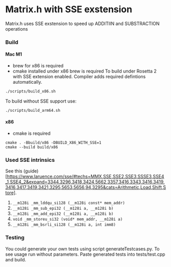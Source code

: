 # Matrix.h with SSE exstension
Matrix.h uses SSE exstension to speed up ADDITIIN and SUBSTRACTION operations

### Build
#### Mac M1
- brew for x86 is required
- cmake installed under x86 brew is required
To build under Rosetta 2 with SSE extension enabled. Compiler adds required defintions automatically.
```bash
./scripts/build_x86.sh
```
To build without SSE support use:
```bash
./scripts/build_arm64.sh
```
#### x86
- cmake is required
```
cmake . -Bbuild/x86 -DBUILD_X86_WITH_SSE=1
cmake --build build/x86
```

### Used SSE intrinsics
See this (guide)[https://www.laruence.com/sse/#techs=MMX,SSE,SSE2,SSE3,SSSE3,SSE4_1,SSE4_2&expand=3344,3296,3418,3424,5662,3357,3416,3343,3416,3419,3416,3417,3419,3421,3295,5653,5656,94,3295&cats=Arithmetic,Load,Shift,Store].

1. ```__m128i _mm_lddqu_si128 (__m128i const* mem_addr)```
2. ```__m128i _mm_sub_epi32 (__m128i a, __m128i b)```
3. ```__m128i _mm_add_epi32 (__m128i a, __m128i b)```
4. ```void _mm_storeu_si32 (void* mem_addr, __m128i a)```
5. ```__m128i _mm_bsrli_si128 (__m128i a, int imm8)```

### Testing
You could generate your own tests using script generateTestcases.py. To see usage run without parameters.
Paste generated tests into tests/test.cpp and build.